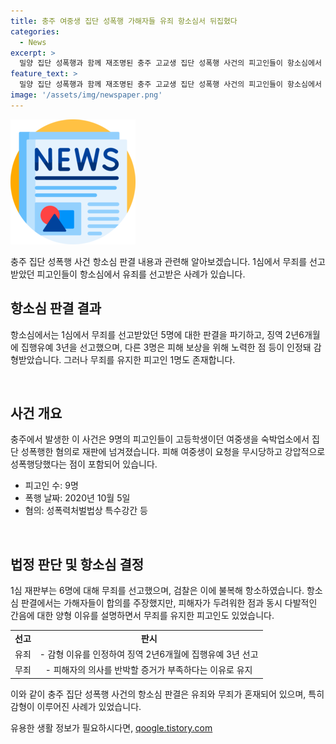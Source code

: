 ```yaml
---
title: 충주 여중생 집단 성폭행 가해자들 유죄 항소심서 뒤집혔다
categories:
  - News
excerpt: >
  밀양 집단 성폭행과 함께 재조명된 충주 고교생 집단 성폭행 사건의 피고인들이 항소심에서 유죄를 선고받았다. 이에 대해 피고인들은 징역 2년6개월에 집행유예 3년을 선고받았으며, 일부는 피해 보상을 위해 노력한 점 등을 고려해 감형받았다. 그러나 1명의 피고인에 대해서는 무죄를 유지했으며, 항소심 재판부는 피해자의 거부 의사가 명확하지 않았다고 판시했다. 또한, 항소심에서 무죄를 받은 피고인에 대해서는 간음이 충분히 증명되지 않았다고 밝혔다. #항소심 #유죄 #집단성폭행 #충주
feature_text: >
  밀양 집단 성폭행과 함께 재조명된 충주 고교생 집단 성폭행 사건의 피고인들이 항소심에서 유죄를 선고받았다. 이에 대해 피고인들은 징역 2년6개월에 집행유예 3년을 선고받았으며, 일부는 피해 보상을 위해 노력한 점 등을 고려해 감형받았다. 그러나 1명의 피고인에 대해서는 무죄를 유지했으며, 항소심 재판부는 피해자의 거부 의사가 명확하지 않았다고 판시했다. 또한, 항소심에서 무죄를 받은 피고인에 대해서는 간음이 충분히 증명되지 않았다고 밝혔다. #항소심 #유죄 #집단성폭행 #충주
image: '/assets/img/newspaper.png'
---
```


<p><img src="/assets/img/newspaper.png" alt="kimp 속보" /></p>

<p>충주 집단 성폭행 사건 항소심 판결 내용과 관련해 알아보겠습니다. 1심에서 무죄를 선고받았던 피고인들이 항소심에서 유죄를 선고받은 사례가 있습니다. </p>

<h2 data-ke-size="size26">항소심 판결 결과</h2>

<p>항소심에서는 1심에서 무죄를 선고받았던 5명에 대한 판결을 파기하고, 징역 2년6개월에 집행유예 3년을 선고했으며, 다른 3명은 피해 보상을 위해 노력한 점 등이 인정돼 감형받았습니다. 그러나 무죄를 유지한 피고인 1명도 존재합니다.</p>

<p data-ke-size="size16">&nbsp;</p>

<h2 data-ke-size="size26">사건 개요</h2>

<p>충주에서 발생한 이 사건은 9명의 피고인들이 고등학생이던 여중생을 숙박업소에서 집단 성폭행한 혐의로 재판에 넘겨졌습니다. 피해 여중생이 요청을 무시당하고 강압적으로 성폭행당했다는 점이 포함되어 있습니다.</p>

<ul>
  <li>피고인 수: 9명</li>
  <li>폭행 날짜: 2020년 10월 5일</li>
  <li>혐의: 성폭력처벌법상 특수강간 등</li>
</ul>

<p data-ke-size="size16">&nbsp;</p>

<h2 data-ke-size="size26">법정 판단 및 항소심 결정</h2>

<p>1심 재판부는 6명에 대해 무죄를 선고했으며, 검찰은 이에 불복해 항소하였습니다. 항소심 판결에서는 가해자들이 합의를 주장했지만, 피해자가 두려워한 점과 동시 다발적인 간음에 대한 양형 이유를 설명하면서 무죄를 유지한 피고인도 있었습니다.</p>

<table>
  <tr>
    <td style="text-align: center; height: 17px;"><b>선고</b></td>
    <td style="text-align: center; height: 17px;"><b>판시</b></td>
  </tr>
  <tr>
    <td style="text-align: center; height: 17px;">유죄</td>
    <td style="text-align: center; height: 17px;">- 감형 이유를 인정하여 징역 2년6개월에 집행유예 3년 선고</td>
  </tr>
  <tr>
    <td style="text-align: center; height: 17px;">무죄</td>
    <td style="text-align: center; height: 17px;">- 피해자의 의사를 반박할 증거가 부족하다는 이유로 유지</td>
  </tr>
</table>

<p>이와 같이 충주 집단 성폭행 사건의 항소심 판결은 유죄와 무죄가 혼재되어 있으며, 특히 감형이 이루어진 사례가 있었습니다.</p>
유용한 생활 정보가 필요하시다면, <a href="https://qoogle.tistory.com" rel="dofollow">qoogle.tistory.com</a>


